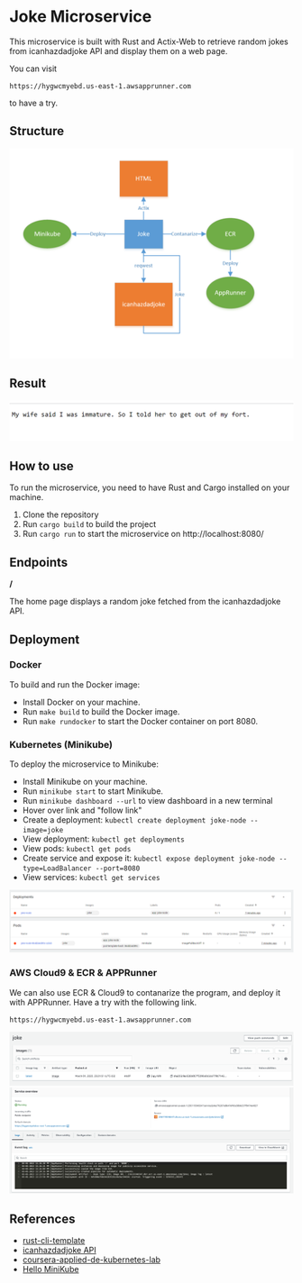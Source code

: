 # Joke Microservice

This microservice is built with Rust and Actix-Web to retrieve random jokes from icanhazdadjoke API and display them on a web page.

You can visit
```
https://hygwcmyebd.us-east-1.awsapprunner.com
```
to have a try.

## Structure
![structure](img/structure.png)
## Result
![result](img/result.png)
## How to use

To run the microservice, you need to have Rust and Cargo installed on your machine.

1. Clone the repository
2. Run `cargo build` to build the project
3. Run  `cargo run` to start the microservice on http://localhost:8080/
   
## Endpoints
**/**

The home page displays a random joke fetched from the icanhazdadjoke API.

## Deployment
### Docker
To build and run the Docker image:

- Install Docker on your machine.
- Run `make build` to build the Docker image.
- Run `make rundocker` to start the Docker container on port 8080.

### Kubernetes (Minikube)
To deploy the microservice to Minikube:

- Install Minikube on your machine.
- Run `minikube start` to start Minikube.
- Run `minikube dashboard --url` to view dashboard in a new terminal
- Hover over link and "follow link"
- Create a deployment:  `kubectl create deployment joke-node --image=joke`
- View deployment: `kubectl get deployments`
- View pods:  `kubectl get pods`
- Create service and expose it: `kubectl expose deployment joke-node --type=LoadBalancer --port=8080`
- View services:  `kubectl get services`

![minikube](img/minikube.png)

### AWS Cloud9 & ECR & APPRunner

We can also use ECR & Cloud9 to contanarize the program, and deploy it with APPRunner. Have a try with the following link.

```
https://hygwcmyebd.us-east-1.awsapprunner.com
```

![ECR](img/ECR.png)
![APPrunner](img/APPrunner.png)

## References

- [rust-cli-template](https://github.com/kbknapp/rust-cli-template)
- [icanhazdadjoke API](https://icanhazdadjoke.com/)
- [coursera-applied-de-kubernetes-lab](https://github.com/nogibjj/coursera-applied-de-kubernetes-lab)
- [Hello MiniKube](https://kubernetes.io/docs/tutorials/hello-minikube/)
